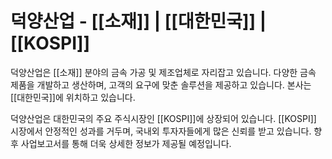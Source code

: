 # 덕양산업 - [[소재]] | [[대한민국]] | [[KOSPI]]

덕양산업은 [[소재]] 분야의 금속 가공 및 제조업체로 자리잡고 있습니다. 다양한 금속 제품을 개발하고 생산하며, 고객의 요구에 맞춘 솔루션을 제공하고 있습니다. 본사는 [[대한민국]]에 위치하고 있습니다.

덕양산업은 대한민국의 주요 주식시장인 [[KOSPI]]에 상장되어 있습니다. [[KOSPI]] 시장에서 안정적인 성과를 거두며, 국내외 투자자들에게 많은 신뢰를 받고 있습니다. 향후 사업보고서를 통해 더욱 상세한 정보가 제공될 예정입니다.
